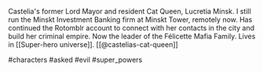 Castelia's former Lord Mayor and resident Cat Queen, Lucretia Minsk. I still run the Minskt Investment Banking firm at Minskt Tower, remotely now. Has continued the Rotomblr account to connect with her contacts in the city and build her criminal empire. Now the leader of the Félicette Mafia Family. Lives in [[Super-hero universe]]. [[@castelias-cat-queen]]

#characters #asked #evil #super_powers 
